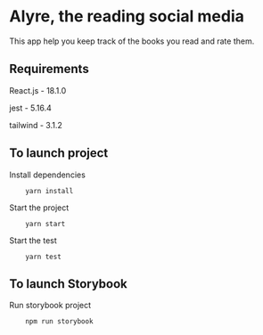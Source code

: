 # Alyre, the reading social media
This app help you  keep track of the books you read and rate them. 

## Requirements
React.js - 18.1.0

jest - 5.16.4

tailwind - 3.1.2

## To launch project
Install dependencies

        yarn install


Start the project

        yarn start


Start the test

        yarn test

## To launch Storybook
Run storybook project

        npm run storybook


